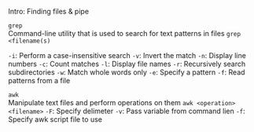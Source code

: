 Intro: Finding files & pipe 

`grep` <br> 
Command-line utility that is used to search for text patterns in files
`grep <filename(s)`

`-i`: Perform a case-insensitive search
`-v`: Invert the match
`-n`: Display line numbers
`-c`: Count matches
`-l`: Display file names
`-r`: Recursively search subdirectories
`-w`: Match whole words only
`-e`: Specify a pattern
`-f`: Read patterns from a file

`awk` <br> 
Manipulate text files and perform operations on them 
`awk <operation> <filename>`
`-F`: Specify delimeter 
`-v`: Pass variable from command lien 
`-f`: Specify awk script file to use 

